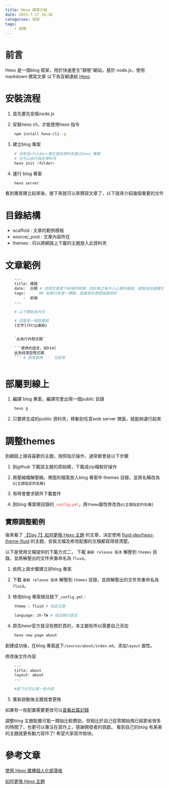 ```yaml
---
title: Hexo 框架介紹
date: 2023-7-17 16:30
categories: 技術
tags:
    - 前端
---
```




# 前言

Hexo 是一個blog 框架，用於快速產生"靜態"網站，基於 node.js，使用markdown 撰寫文章
以下為官網連結 [Hexo](https://hexo.io/zh-tw/)

# 安裝流程

1. 首先要先安裝node.js

2. 安裝hexo cli，才能使用hexo 指令

```bash
    npm install hexo-cli -g
```

3. 建立blog 專案
    
```bash
    # 沒有加<folder>會在當前資料夾建立hexo 專案
    # 也可以自行指定資料夾
    hexo init <folder>
```

4. 運行 blog 專案

```bash
    hexo server
```

看到專案建立起來後，接下來就可以來撰寫文章了，以下就來介紹幾個重要的文件

# 目錄結構

* scaffold : 文章的範例模板
* source/_post : 文章內容所在
* themes : 可以將網路上下載的主題放入此資料夾

# 文章範例

```bash
    ---
    title: 標題
    date:  日期 # 依照文章當下新增的時間，但如果之後不小心資料損毀，就無法知道確切時間，所以建議自己打日期
    tags:      ## 如果只有單一標籤，直接寫在貿號後面就好
        -  前端
    ---

    # 以下開始為內文

    # 這會是一個超連結
    [文字](http連結)


    `此為行內程式碼`

    ```使用的語言，如html
    此為段落型程式碼
    ``` # 使用兩塊 ``` 包起來
    


```

# 部屬到線上

1. 編譯 blog 專案，編譯完會出現一個public 目錄

```bash
    hexo g
```

2. 只要將生成的public 資料夾，移動到任意web server 裡面，就能夠運行起來


# 調整themes

到網路上搜尋喜歡的主題，按照指示操作，通常都會是以下步驟

1. 到github 下載該主題的原始碼，下載成zip檔較好操作

2. 將壓縮檔解壓縮，裡面的檔案放入blog 專案中 themes 目錄，並將名稱改為`${主題指定的名稱}`

3. 有時會要求額外下載套件

4. 到blog 專案根目錄的<font color=#FF2D2D>`_config.yml`</font>，將`theme`屬性修改為`${主題指定的名稱}`

## 實際調整範例

後來看了 [【Day 7】如何更換 Hexo 主題](https://ithelp.ithome.com.tw/articles/10242172) 的文章，決定使用
[fluid-dev/hexo-theme-fluid](https://github.com/fluid-dev/hexo-theme-fluid) 的主題，安裝文檔及修改配置的文檔都寫得很清楚。

以下是使用文檔提供的下載方式二，
下載 `最新 release 版本` 解壓到 `themes` 目錄，並將解壓出的文件夾重命名為 `fluid`。
1. 依照上面步驟建立好blog 專案

2. 下載 `最新 release 版本` 解壓到 `themes` 目錄，並將解壓出的文件夾重命名為 `fluid`。

3. 修改blog 專案根目錄下`_config.yml` :

```bash
    theme : fluid # 指定主題

    language: zh-TW # 指定顯示語言
```

4. 原先hexo官方是沒有關於頁的，本主題有所以需要自己添加

```bash
    hexo new page about
```

創建成功後，在blog 專案底下`/source/about/index.md`，添加`layout` 屬性。

修改後文件內容
```bash
    ---
    title: about
    layout: about
    ---

    #底下也可以寫一些內容
```

5. 重新啟動後主題就會更換

如果有一些配置需要更改可以[查看此篇記錄](https://hexo.fluid-dev.com/docs/guide/)



調整blog 主題配置可能一開始比較費勁，但相比於自己從零開始搞已經節省很多的時間了，也更可以專注在寫作上，感謝開發者的貢獻。
看到自己的blog 有美美的主題就更有動力寫作了! 希望大家寫作愉快。



# 參考文章

[使用 Hexo 建構個人化部落格](https://www.youtube.com/watch?v=jOJI9ekTzK8)

[如何更換 Hexo 主題](https://ithelp.ithome.com.tw/articles/10242172)